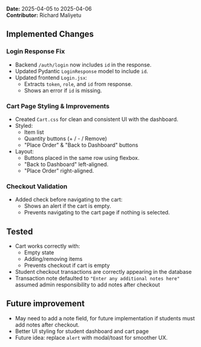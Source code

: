 **Date:** 2025-04-05 to 2025-04-06  
**Contributor:** Richard Maliyetu  

## **Implemented Changes**

### Login Response Fix
- Backend `/auth/login` now includes `id` in the response.
- Updated Pydantic `LoginResponse` model to include `id`.
- Updated frontend `Login.jsx`:
  - Extracts `token`, `role`, and `id` from response.
  - Shows an error if `id` is missing.

### Cart Page Styling & Improvements
- Created `Cart.css` for clean and consistent UI with the dashboard.
- Styled:
  - Item list
  - Quantity buttons (+ / - / Remove)
  - "Place Order" & "Back to Dashboard" buttons
- Layout:
  - Buttons placed in the same row using flexbox.
  - "Back to Dashboard" left-aligned.
  - "Place Order" right-aligned.

### Checkout Validation
- Added check before navigating to the cart:
  - Shows an alert if the cart is empty.
  - Prevents navigating to the cart page if nothing is selected.

## Tested
- Cart works correctly with:
  - Empty state
  - Adding/removing items
  - Prevents checkout if cart is empty
- Student checkout transactions are correctly appearing in the database
- Transaction note defaulted to `"Enter any additional notes here"` assumed admin responsibility to add notes after checkout

## Future improvement
- May need to add a note field, for future implementation if students must add notes after checkout.
- Better UI styling for student dashboard and cart page
- Future idea: replace `alert` with modal/toast for smoother UX.
